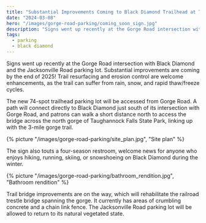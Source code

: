 ```yaml
---
title: "Substantial Improvements Coming to Black Diamond Trailhead at Taughannock Falls State Park"
date: "2024-03-08"
hero: "/images/gorge-road-parking/coming_soon_sign.jpg"
description: "Signs went up recently at the Gorge Road intersection with Black Diamond and the Jacksonville Road parking lot. Substantial improvements are coming by the end of 2025!"
tags:
  - parking
  - black diamond
---
```


Signs went up recently at the Gorge Road intersection with Black Diamond and the Jacksonville Road parking lot. Substantial improvements are coming by the end of 2025! Trail resurfacing and erosion control are welcome enhancements, as the trail can suffer from rain, snow, and rapid thaw/freeze cycles.

The new 74-spot trailhead parking lot will be accessed from Gorge Road. A path will connect directly to Black Diamond just south of its intersection with Gorge Road, and patrons can walk a short distance north to access the bridge across the north gorge of Taughannock Falls State Park, linking up with the 3-mile gorge trail.

{% picture "/images/gorge-road-parking/site_plan.jpg", "Site plan" %}

The sign also touts a four-season restroom, welcome news for anyone who enjoys hiking, running, skiing, or snowshoeing on Black Diamond during the winter.

{% picture "/images/gorge-road-parking/bathroom_rendition.jpg", "Bathroom rendition" %}

Trail bridge improvements are on the way, which will rehabilitate the railroad trestle bridge spanning the gorge. It currently has areas of crumbling concrete and a chain link fence. The Jacksonville Road parking lot will be allowed to return to its natural vegetated state.
